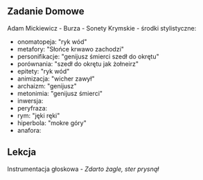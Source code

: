 ## Zadanie Domowe
Adam Mickiewicz - Burza - Sonety Krymskie - środki stylistyczne:
* onomatopeja: "ryk wód"
* metafory: "Słońce krwawo zachodzi"
* personifikacje: "genijusz śmierci szedł do okrętu"
* porównania: "szedł do okrętu jak żołneirz"
* epitety: "ryk wód"
* animizacja: "wicher zawył"
* archaizm: "genijusz"
* metonimia: "genijusz śmierci"
* inwersja:
* peryfraza:
* rym: "jęki ręki"
* hiperbola: "mokre góry"
* anafora:

## Lekcja
Instrumentacja głoskowa - *Zdarto żagle, ster prysnął*
